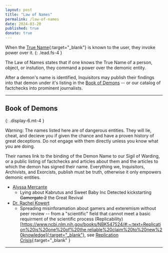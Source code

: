 ```yaml
---
layout: post
title: "Law of Names"
permalink: /law-of-names
date: 2024-03-20
published: true
donate: true
---
```

When the [True Name](https://en.wikipedia.org/wiki/True_name){:target="_blank"} is known to the user, they invoke power over it. 
{: .lead.fs-4 }

The Law of Names states that if one knows the True Name of a person, object, or instution, they command a power over the demonic entity. 

After a demon's name is identified, Inquisitors may publish their findings into that demon under it's listing in the [Book of Demons](#book-of-demons) -- or our catalog of factchecks into prominent journalists. 

---

## Book of Demons 
{: .display-6.mt-4 }

Warning: The names listed here are of dangerous entities. They will lie, cheat, and decieve you if given the chance and have a proven history of great deceptions. Do not engage with them directly unless you know what you are doing.

Their names link to the binding of the Demon Name to our Sigil of Warding, or a public listing of factchecks and articles about them and the articles to which the demon has signed their name. Everything we, Inquisitors, Archivists, and Exorcists, publish must be truth, otherwise it only empowers demonic entities. 

- [Alyssa Mercante](https://alyssamercante.com/)
  - Lying about Kabrutus and Sweet Baby Inc Detected kickstarting ~~Gamergate 2~~ the Great Revival
- [Dr. Rachel Kowert](https://drkowert.com/)
  - Spreading misinforamation about gamers and exteremism without peer review -- from a "scientific" field that cannot meet a basic requirment of the scientific process (Replicability)[https://www.ncbi.nlm.nih.gov/books/NBK547524/#:~:text=Replication%20is%20one%20of%20the,reliable%20claim%20to%20new%20knowledge]{:target="_blank"}, see [Replication Crisis](https://en.wikipedia.org/wiki/Replication_crisis){:target="_blank" }
  

---

